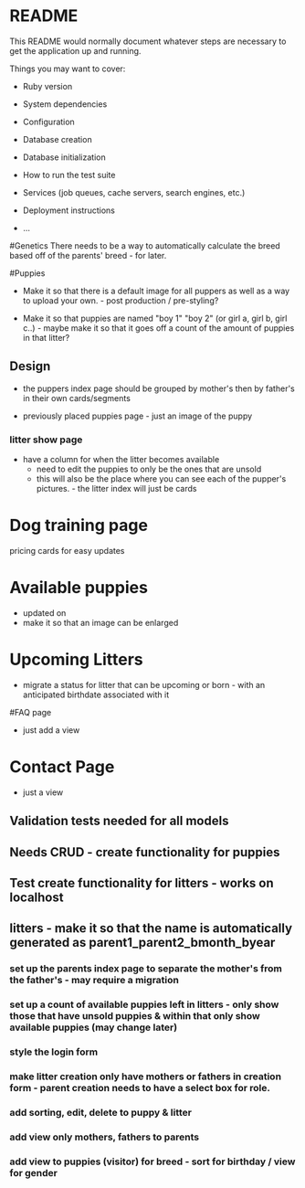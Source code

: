 # README

This README would normally document whatever steps are necessary to get the
application up and running.

Things you may want to cover:

* Ruby version

* System dependencies

* Configuration

* Database creation

* Database initialization

* How to run the test suite

* Services (job queues, cache servers, search engines, etc.)

* Deployment instructions

* ...


#Genetics
There needs to be a way to automatically calculate the breed based off of the parents' breed - for later.

#Puppies
- Make it so that there is a default image for all puppers as well as a way to upload your own. - post production / pre-styling?

- Make it so that puppies are named "boy 1" "boy 2" (or girl a, girl b, girl c..) - maybe make it so that it goes off a count of the amount of puppies in that litter?

## Design
- the puppers index page should be grouped by mother's then by father's in their own cards/segments 

- previously placed puppies page - just an image of the puppy

### litter show page
- have a column for when the litter becomes available
    - need to edit the puppies to only be the ones that are unsold
    - this will also be the place where you can see each of the pupper's pictures. - the litter index will just be cards 



# Dog training page
pricing cards for easy updates


# Available puppies

- updated on
- make it so that an image can be enlarged

# Upcoming Litters

- migrate a status for litter that can be upcoming or born - with an anticipated birthdate associated with it

#FAQ page

- just add a view

# Contact Page

- just a view

## Validation tests needed for all models

## Needs CRUD - create functionality for puppies
## Test create functionality for litters - works on localhost

## litters - make it so that the name is automatically generated as parent1_parent2_bmonth_byear

### set up the parents index page to separate the mother's from the father's - may require a migration

### set up a count of available puppies left in litters - only show those that have unsold puppies & within that only show available puppies (may change later)

### style the login form 

### make litter creation only have mothers or fathers in creation form - parent creation needs to have a select box for role. 

### add sorting, edit, delete to puppy & litter 
### add view only mothers, fathers to parents 
### add view to puppies (visitor) for breed - sort for birthday / view for gender 